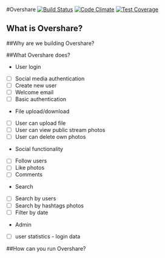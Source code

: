 #Overshare
[![Build Status](https://travis-ci.org/CodersInDev/overshare.svg?branch=test)](https://travis-ci.org/CodersInDev/overshare)
[![Code Climate](https://codeclimate.com/github/CodersInDev/overshare/badges/gpa.svg)](https://codeclimate.com/github/CodersInDev/overshare)
[![Test Coverage](https://codeclimate.com/github/CodersInDev/overshare/badges/coverage.svg)](https://codeclimate.com/github/CodersInDev/overshare/coverage)
## What is Overshare?

##Why are we building Overshare?

##What Overshare does?
* User login
 * [ ] Social media authentication 
 * [ ] Create new user
  * [ ] Welcome email 
 * [ ] Basic authentication
* File upload/download
 * [ ] User can upload file
 * [ ] User can view public stream photos
 * [ ] User can delete own photos
* Social functionality
 * [ ] Follow users
 * [ ] Like photos
 * [ ] Comments
* Search 
 * [ ] Search by users
 * [ ] Search by hashtags photos
 * [ ] Filter by date
* Admin
 * [ ] user statistics - login data

##How can you run Overshare?
